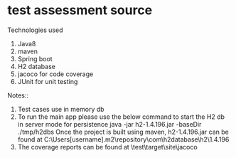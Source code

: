 # test assessment source
Technologies used
1. Java8
2. maven
3. Spring boot
4. H2 database
5. jacoco for code coverage
6. JUnit for unit testing

Notes::
1. Test cases use in memory db
2. To run the main app please use the below command to start the H2 db in server mode for persistence
java -jar h2-1.4.196.jar -baseDir ./tmp/h2dbs
Once the project is built using maven, h2-1.4.196.jar can be found at C:\Users\[username]\.m2\repository\com\h2database\h2\1.4.196
3. The coverage reports can be found at \test\target\site\jacoco
